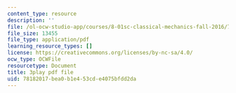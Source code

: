 ```yaml
---
content_type: resource
description: ''
file: /ol-ocw-studio-app/courses/8-01sc-classical-mechanics-fall-2016/78182017bea0b1e453cde4075bfdd2da_mLLUgcvQLgY.pdf
file_size: 13455
file_type: application/pdf
learning_resource_types: []
license: https://creativecommons.org/licenses/by-nc-sa/4.0/
ocw_type: OCWFile
resourcetype: Document
title: 3play pdf file
uid: 78182017-bea0-b1e4-53cd-e4075bfdd2da
---
```

